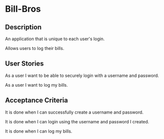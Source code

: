 # Bill-Bros

## Description
An application that is unique to each user's login.

Allows users to log their bills.

## User Stories
As a user I want to be able to securely login with a username and password.

As a user I want to log my bills.

## Acceptance Criteria

It is done when I can successfully create a username and password.

It is done when I can login using the username and password I created.

It is done when I can log my bills.